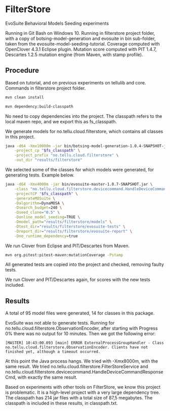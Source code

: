# FilterStore
EvoSuite Behavioral Models Seeding experiments

Running in Git Bash on Windows 10.
Running in filterstore project folder, with a copy of botsing-model-generation and evosuite in bin sub-folder, taken from the evosuite-model-seeding-tutorial.
Coverage computed with OpenClover 4.3.1 Eclipse plugin.
Mutation score computed with PIT 1.4.7, Descartes 1.2.5 mutation engine (from Maven, with stamp profile).

## Procedure
Based on tutorial, and on previous experiments on tellulib and core. Commands in filterstore project folder.

```bash
mvn clean install

mvn dependency:build-classpath
```
No need to copy dependencies into the project. The classpath refers to the local maven repo, and we export this as fs_classpath.

We generate models for no.tellu.cloud.filterstore, which contains all classes in this project.
```bash
java -d64 -Xmx10000m -jar bin/botsing-model-generation-1.0.4-SNAPSHOT-jar-with-dependencies.jar \
	-project_cp "$fs_classpath" \
	-project_prefix "no.tellu.cloud.filterstore" \
	-out_dir "results/filterstore"
```

We selected some of the classes for which models were generated, for generating tests. Example below.
```bash
java -d64 -Xmx4000m -jar bin/evosuite-master-1.0.7-SNAPSHOT.jar \
	-class "no.tellu.cloud.filterstore.devicecommand.HandleDeviceCommandResponseCmd" \
	-projectCP "$fs_classpath" \
	-generateMOSuite \
	-Dalgorithm=DynaMOSA \
	-Dsearch_budget=240 \
	-Dseed_clone="0.5" \
	-Donline_model_seeding=TRUE \
	-Dmodel_path="results/filterstore/models" \
	-Dtest_dir="results/filterstore/evosuite-tests" \
	-Dreport_dir="results/filterstore/evosuite-report" \
	-Dno_runtime_dependency=true
```

We run Clover from Eclipse and PIT/Descartes from Maven.

```bash
mvn org.pitest:pitest-maven:mutationCoverage -Pstamp
```

All generated tests are copied into the project and checked, removing faulty tests.

We run Clover and PIT/Descartes again, for scores with the new tests included.

## Results
A total of 95 model files were generated, 14 for classes in this package.

EvoSuite was not able to generate tests. Running for no.tellu.cloud.filterstore.ObservationEncoder, after starting with Progress 0% there was no output for 10 minutes. Then we got the following error:

```
[MASTER] 10:43:00.093 [main] ERROR ExternalProcessGroupHandler - Class no.tellu.cloud.filterstore.ObservationEncoder. Clients have not finished yet, although a timeout occurred.
```

At this point the Java process hangs. We tried with -Xmx8000m, with the same result. We tried  no.tellu.cloud.filterstore.FilterStoreService and no.tellu.cloud.filterstore.devicecommand.HandleDeviceCommandResponseCmd, with exactly the same result.

Based on experiments with other tools on FilterStore, we know this project is problematic. It is a high-level project with a very large dependency tree. The classpath has 214 jar files with a total size of 87,5 megabytes. The classpath is included in these results, in classpath.txt.